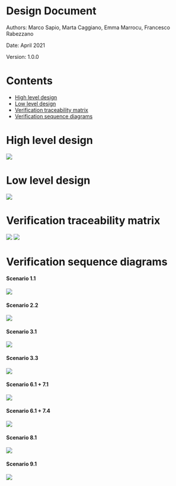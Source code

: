 # Design Document 


Authors: Marco Sapio, Marta Caggiano, Emma Marrocu, Francesco Rabezzano

Date: April 2021

Version: 1.0.0


# Contents

- [High level design](#package-diagram)
- [Low level design](#class-diagram)
- [Verification traceability matrix](#verification-traceability-matrix)
- [Verification sequence diagrams](#verification-sequence-diagrams)

# High level design 

![](diagramsImages/package_diagram.png)





# Low level design


![](diagramsImages/ClassDiagram.png)







# Verification traceability matrix

![](diagramsImages/matrix1.png)
![](diagramsImages/matrix2.png)


# Verification sequence diagrams 

#### Scenario 1.1

![](sequenceDiagrams/Scenario_1.1.png)

#### Scenario 2.2

![](sequenceDiagrams/Scenario_2.3.png)

#### Scenario 3.1

![](sequenceDiagrams/Scenario_3.1.png)

#### Scenario 3.3

![](sequenceDiagrams/Scenario_3.3.png)

#### Scenario 6.1 + 7.1

![](sequenceDiagrams/Scenario_6.1_7.1.png)

#### Scenario 6.1 + 7.4

![](sequenceDiagrams/Scenario_6.1_7.4.png)

#### Scenario 8.1

![](sequenceDiagrams/Scenario_8.1.png)

#### Scenario 9.1

![](sequenceDiagrams/Scenario_9.1.png)
